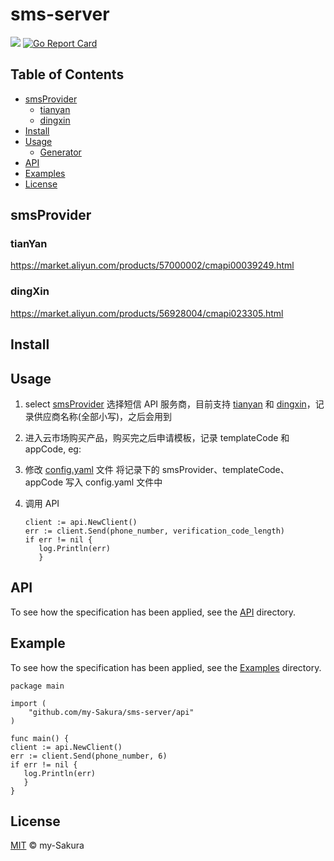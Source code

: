 # sms-server 

<a href = https://www.github.com/my-sakura/sms-server><img src = "https://img.shields.io/badge/readme%20style-standard-green"></a>
[![Go Report Card](https://goreportcard.com/badge/github.com/my-sakura/sms-server)](https://goreportcard.com/report/github.com/my-sakura/sms-server)

## Table of Contents

- [smsProvider](https://github.com/my-Sakura/sms-server#smsprovider)
  - [tianyan](https://github.com/my-sakura/sms-server#tianyan)
  - [dingxin](https://github.com/my-sakura/sms-server#dingxin)
- [Install](https://github.com/my-Sakura/sms-server#install)
- [Usage](https://github.com/my-Sakura/sms-server#usage)
  - [Generator](https://github.com/my-Sakura/sms-server#generator)
- [API](https://github.com/my-Sakura/sms-server#api)
- [Examples](https://github.com/my-Sakura/sms-server#example)
- [License](https://github.com/my-Sakura/sms-server#license)

## smsProvider
### tianYan

  https://market.aliyun.com/products/57000002/cmapi00039249.html
### dingXin

  https://market.aliyun.com/products/56928004/cmapi023305.html
  
## Install

## Usage

1. select [smsProvider](https://github.com/my-Sakura/sms-server#smsprovider)
   选择短信 API 服务商，目前支持 [tianyan](https://market.aliyun.com/products/57000002/cmapi00039249.html) 和 [dingxin](https://market.aliyun.com/products/56928004/cmapi023305.html)，记录供应商名称(全部小写)，之后会用到
2. 进入云市场购买产品，购买完之后申请模板，记录 templateCode 和 appCode, eg:
3. 修改 [config.yaml](https://github.com/my-Sakura/sms-server/blob/main/config/config.yaml) 文件
   将记录下的 smsProvider、templateCode、appCode 写入 config.yaml 文件中
4. 调用 API

   ```
   client := api.NewClient()
   err := client.Send(phone_number, verification_code_length)    
   if err != nil {
      log.Println(err)
      }
   ```

## API

To see how the specification has been applied, see the [API](https://github.com/my-Sakura/sms-server/tree/main/api) directory.

## Example

To see how the specification has been applied, see the [Examples](https://github.com/my-Sakura/sms-server/tree/main/examples) directory.

   ```
   package main
   
   import (
       "github.com/my-Sakura/sms-server/api"
   )
   
   func main() {
   client := api.NewClient()
   err := client.Send(phone_number, 6)    
   if err != nil {
      log.Println(err)
      }
   }
   ```

## License

[MIT](https://github.com/my-Sakura/sms-server/blob/main/LICENSE) © my-Sakura

